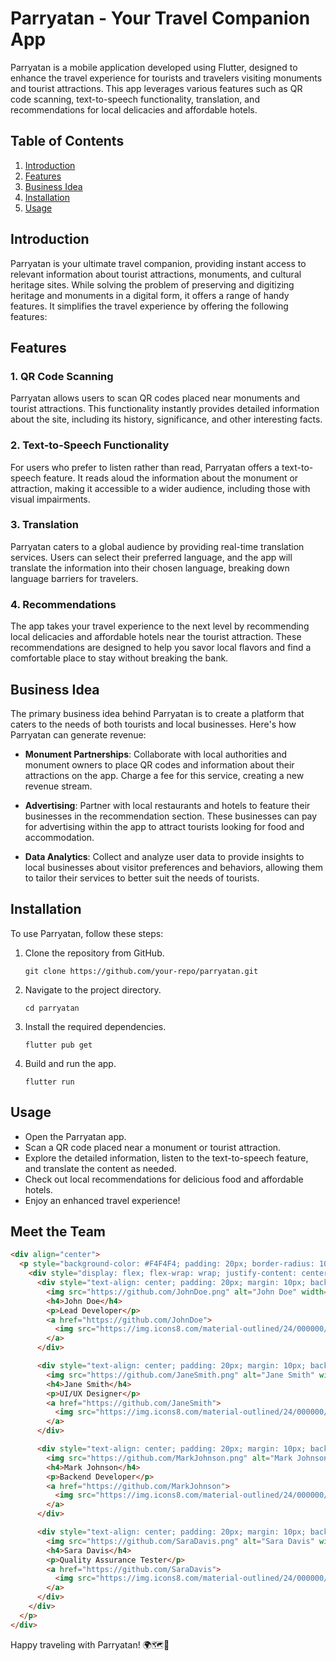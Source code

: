 # Parryatan - Your Travel Companion App

Parryatan is a mobile application developed using Flutter, designed to enhance the travel experience for tourists and travelers visiting monuments and tourist attractions. This app leverages various features such as QR code scanning, text-to-speech functionality, translation, and recommendations for local delicacies and affordable hotels. 

## Table of Contents

1. [Introduction](#introduction)
2. [Features](#features)
3. [Business Idea](#business-idea)
4. [Installation](#installation)
5. [Usage](#usage)

## Introduction

Parryatan is your ultimate travel companion, providing instant access to relevant information about tourist attractions, monuments, and cultural heritage sites. While solving the problem of preserving and digitizing heritage and monuments in a digital form, it offers a range of handy features. It simplifies the travel experience by offering the following features:

## Features

### 1. QR Code Scanning

Parryatan allows users to scan QR codes placed near monuments and tourist attractions. This functionality instantly provides detailed information about the site, including its history, significance, and other interesting facts.

### 2. Text-to-Speech Functionality

For users who prefer to listen rather than read, Parryatan offers a text-to-speech feature. It reads aloud the information about the monument or attraction, making it accessible to a wider audience, including those with visual impairments.

### 3. Translation

Parryatan caters to a global audience by providing real-time translation services. Users can select their preferred language, and the app will translate the information into their chosen language, breaking down language barriers for travelers.

### 4. Recommendations

The app takes your travel experience to the next level by recommending local delicacies and affordable hotels near the tourist attraction. These recommendations are designed to help you savor local flavors and find a comfortable place to stay without breaking the bank.

## Business Idea

The primary business idea behind Parryatan is to create a platform that caters to the needs of both tourists and local businesses. Here's how Parryatan can generate revenue:

- **Monument Partnerships**: Collaborate with local authorities and monument owners to place QR codes and information about their attractions on the app. Charge a fee for this service, creating a new revenue stream.

- **Advertising**: Partner with local restaurants and hotels to feature their businesses in the recommendation section. These businesses can pay for advertising within the app to attract tourists looking for food and accommodation.

- **Data Analytics**: Collect and analyze user data to provide insights to local businesses about visitor preferences and behaviors, allowing them to tailor their services to better suit the needs of tourists.

## Installation

To use Parryatan, follow these steps:

1. Clone the repository from GitHub.

   ```shell
   git clone https://github.com/your-repo/parryatan.git
   ```

2. Navigate to the project directory.

   ```shell
   cd parryatan
   ```

3. Install the required dependencies.

   ```shell
   flutter pub get
   ```

4. Build and run the app.

   ```shell
   flutter run
   ```

## Usage

- Open the Parryatan app.
- Scan a QR code placed near a monument or tourist attraction.
- Explore the detailed information, listen to the text-to-speech feature, and translate the content as needed.
- Check out local recommendations for delicious food and affordable hotels.
- Enjoy an enhanced travel experience!

## Meet the Team
```html
<div align="center">
  <p style="background-color: #F4F4F4; padding: 20px; border-radius: 10px;">
    <div style="display: flex; flex-wrap: wrap; justify-content: center;">
      <div style="text-align: center; padding: 20px; margin: 10px; background-color: #FFFFFF; border-radius: 10px;">
        <img src="https://github.com/JohnDoe.png" alt="John Doe" width="100" style="border-radius: 50%;">
        <h4>John Doe</h4>
        <p>Lead Developer</p>
        <a href="https://github.com/JohnDoe">
          <img src="https://img.icons8.com/material-outlined/24/000000/github.png"/>
        </a>
      </div>

      <div style="text-align: center; padding: 20px; margin: 10px; background-color: #FFFFFF; border-radius: 10px;">
        <img src="https://github.com/JaneSmith.png" alt="Jane Smith" width="100" style="border-radius: 50%;">
        <h4>Jane Smith</h4>
        <p>UI/UX Designer</p>
        <a href="https://github.com/JaneSmith">
          <img src="https://img.icons8.com/material-outlined/24/000000/github.png"/>
        </a>
      </div>

      <div style="text-align: center; padding: 20px; margin: 10px; background-color: #FFFFFF; border-radius: 10px;">
        <img src="https://github.com/MarkJohnson.png" alt="Mark Johnson" width="100" style="border-radius: 50%;">
        <h4>Mark Johnson</h4>
        <p>Backend Developer</p>
        <a href="https://github.com/MarkJohnson">
          <img src="https://img.icons8.com/material-outlined/24/000000/github.png"/>
        </a>
      </div>

      <div style="text-align: center; padding: 20px; margin: 10px; background-color: #FFFFFF; border-radius: 10px;">
        <img src="https://github.com/SaraDavis.png" alt="Sara Davis" width="100" style="border-radius: 50%;">
        <h4>Sara Davis</h4>
        <p>Quality Assurance Tester</p>
        <a href="https://github.com/SaraDavis">
          <img src="https://img.icons8.com/material-outlined/24/000000/github.png"/>
        </a>
      </div>
    </div>
  </p>
</div>
```

Happy traveling with Parryatan! 🌍🗺️📱
